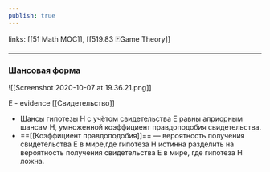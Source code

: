 ```yaml
---
publish: true
---
```

links: [[51 Math MOC]], [[519.83 🃏Game Theory]]

---


### Шансовая форма
![[Screenshot 2020-10-07 at 19.36.21.png]]

E - evidence [[Свидетельство]]
- Шансы гипотезы H с учётом свидетельства E равны априорным шансам H,
умноженной коэффициент правдоподобия свидетельства.
- ==[[Коэффициент правдоподобия]]== — вероятность получения свидетельства Е в мире,где гипотеза Н истинна разделить на вероятность получения свидетельства Е в мире, где гипотеза Н ложна.
